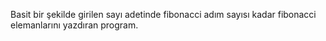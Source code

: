 Basit bir şekilde girilen sayı adetinde fibonacci adım sayısı kadar fibonacci elemanlarını  yazdıran program.
